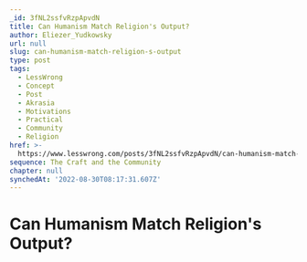 ```yaml
---
_id: 3fNL2ssfvRzpApvdN
title: Can Humanism Match Religion's Output?
author: Eliezer_Yudkowsky
url: null
slug: can-humanism-match-religion-s-output
type: post
tags:
  - LessWrong
  - Concept
  - Post
  - Akrasia
  - Motivations
  - Practical
  - Community
  - Religion
href: >-
  https://www.lesswrong.com/posts/3fNL2ssfvRzpApvdN/can-humanism-match-religion-s-output
sequence: The Craft and the Community
chapter: null
synchedAt: '2022-08-30T08:17:31.607Z'
---
```

# Can Humanism Match Religion's Output?

